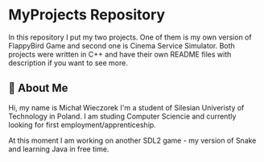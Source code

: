 
# MyProjects Repository

In this repository I put my two projects. One of them is my own version of FlappyBird Game and second one is Cinema Service Simulator. Both projects were written in C++ and have their own README files with description if you want to see more.



## 🚀 About Me
Hi, my name is Michał  Wieczorek I'm a student of Silesian Univeristy of Technology in Poland. I am studing Computer Sciencie and currently looking for first employment/apprenticeship.

At this moment I am working on another SDL2 game - my version of Snake and learning Java in free time.

